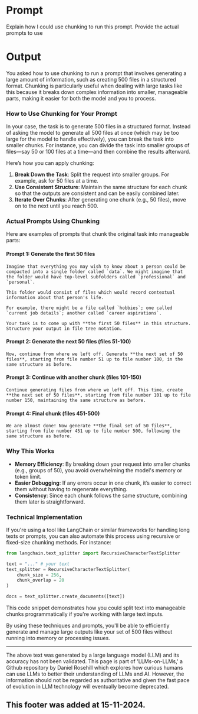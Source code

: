 # Prompt

Explain how I could use chunking to run this prompt. Provide the actual prompts to use

# Output

You asked how to use chunking to run a prompt that involves generating a large amount of information, such as creating 500 files in a structured format. Chunking is particularly useful when dealing with large tasks like this because it breaks down complex information into smaller, manageable parts, making it easier for both the model and you to process.

### How to Use Chunking for Your Prompt

In your case, the task is to generate 500 files in a structured format. Instead of asking the model to generate all 500 files at once (which may be too large for the model to handle effectively), you can break the task into smaller chunks. For instance, you can divide the task into smaller groups of files—say 50 or 100 files at a time—and then combine the results afterward.

Here’s how you can apply chunking:

1. **Break Down the Task**: Split the request into smaller groups. For example, ask for 50 files at a time.
2. **Use Consistent Structure**: Maintain the same structure for each chunk so that the outputs are consistent and can be easily combined later.
3. **Iterate Over Chunks**: After generating one chunk (e.g., 50 files), move on to the next until you reach 500.

### Actual Prompts Using Chunking

Here are examples of prompts that chunk the original task into manageable parts:

#### Prompt 1: Generate the first 50 files

```
Imagine that everything you may wish to know about a person could be compacted into a single folder called `data`. We might imagine that the folder would have top-level subfolders called `professional` and `personal`.

This folder would consist of files which would record contextual information about that person's life.

For example, there might be a file called `hobbies`; one called `current job details`; another called `career aspirations`.

Your task is to come up with **the first 50 files** in this structure. Structure your output in file tree notation.
```

#### Prompt 2: Generate the next 50 files (files 51-100)

```
Now, continue from where we left off. Generate **the next set of 50 files**, starting from file number 51 up to file number 100, in the same structure as before.
```

#### Prompt 3: Continue with another chunk (files 101-150)

```
Continue generating files from where we left off. This time, create **the next set of 50 files**, starting from file number 101 up to file number 150, maintaining the same structure as before.
```

#### Prompt 4: Final chunk (files 451-500)

```
We are almost done! Now generate **the final set of 50 files**, starting from file number 451 up to file number 500, following the same structure as before.
```

### Why This Works

- **Memory Efficiency**: By breaking down your request into smaller chunks (e.g., groups of 50), you avoid overwhelming the model's memory or token limit.
- **Easier Debugging**: If any errors occur in one chunk, it’s easier to correct them without having to regenerate everything.
- **Consistency**: Since each chunk follows the same structure, combining them later is straightforward.

### Technical Implementation

If you're using a tool like LangChain or similar frameworks for handling long texts or prompts, you can also automate this process using recursive or fixed-size chunking methods. For instance:

```python
from langchain.text_splitter import RecursiveCharacterTextSplitter

text = "..." # your text
text_splitter = RecursiveCharacterTextSplitter(
    chunk_size = 256,
    chunk_overlap = 20
)

docs = text_splitter.create_documents([text])
```

This code snippet demonstrates how you could split text into manageable chunks programmatically if you're working with large text inputs.

By using these techniques and prompts, you'll be able to efficiently generate and manage large outputs like your set of 500 files without running into memory or processing issues.

&#x20;

---

The above text was generated by a large language model (LLM) and its accuracy has not been validated. This page is part of 'LLMs-on-LLMs,' a Github repository by Daniel Rosehill which explores how curious humans can use LLMs to better their understanding of LLMs and AI. However, the information should not be regarded as authoritative and given the fast pace of evolution in LLM technology will eventually become deprecated. 

This footer was added at 15-11-2024.
---